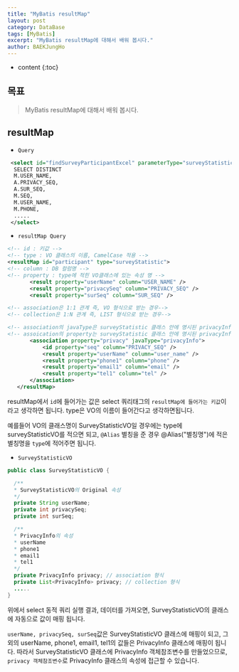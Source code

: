 ```yaml
---
title: "MyBatis resultMap"
layout: post
category: DataBase
tags: [MyBatis]
excerpt: "MyBatis resultMap에 대해서 배워 봅시다."
author: BAEKJungHo
---
```


* content
{:toc}

## 목표

  > MyBatis resultMap에 대해서 배워 봅시다.

## resultMap

  - `Query`

```xml
 <select id="findSurveyParticipantExcel" parameterType="surveyStatistic" resultMap="participant">
  SELECT DISTINCT
  M.USER_NAME,
  A.PRIVACY_SEQ,
  A.SUR_SEQ,
  M.SEQ,
  M.USER_NAME,
  M.PHONE,
  .....
 </select>
 ```

 - `resultMap Query`

 ```xml
 <!-- id : 키값 -->
 <!-- type : VO 클래스의 이름, CamelCase 적용 -->
 <resultMap id="participant" type="surveyStatistic">
 <!-- column : DB 컬럼명 -->
 <!-- property : type에 적힌 VO클래스에 있는 속성 명 -->
        <result property="userName" column="USER_NAME" />
        <result property="privacySeq" column="PRIVACY_SEQ" />
        <result property="surSeq" column="SUR_SEQ" />

 <!-- association은 1:1 관계 즉, VO 형식으로 받는 경우-->
 <!-- collection은 1:N 관계 즉, LIST 형식으로 받는 경우-->

 <!-- association의 javaType은 surveyStatistic 클래스 안에 명시된 privacyInfo 클래스명 -->
 <!-- assoication의 property는 surveyStatistic 클래스 안에 명시된 privacyInfo 객체 참조 변수명 -->
        <association property="privacy" javaType="privacyInfo">
            <id property="seq" column="PRIVACY_SEQ" />
            <result property="userName" column="user_name" />
            <result property="phone1" column="phone" />
            <result property="email1" column="email" />
            <result property="tel1" column="tel" />
        </association>
    </resultMap>
 ```

  resultMap에서 `id`에 들어가는 값은 select 쿼리태그의 `resultMap에 들어가는 키값`이라고 생각하면 됩니다. type은 VO의 이름이 들어간다고 생각하면됩니다.

  예를들어 VO의 클래스명이 SurveyStatisticVO일 경우에는 type에 surveyStatisticVO를 적으면 되고, `@Alias` 별칭을 준 경우 @Alias("별칭명")에 적은 별칭명을 `type`에 적어주면 됩니다.

  - `SurveyStatisticVO`

  ```java
  public class SurveyStatisticVO {

    /**
    * SurveyStatisticVO의 Original 속성
    */
    private String userName;
    private int privacySeq;
    private int surSeq;

    /**
    * PrivacyInfo의 속성
    * userName
    * phone1
    * email1
    * tel1
    */
    private PrivacyInfo privacy; // association 형식
    private List<PrivacyInfo> privacy; // collection 형식
    .....
  }
  ```

  위에서 select 동적 쿼리 실행 결과, 데이터를 가져오면, SurveyStatisticVO의 클래스에 자동으로 값이 매핑 됩니다.

  `userName, privacySeq, surSeq`값은 SurveyStatisticVO 클래스에 매핑이 되고, 그 외의 userName, phone1, email1, tel1의 값들은
  PrivacyInfo 클래스에 매핑이 됩니다. 따라서 SurveyStatisticVO 클래스에 PrivacyInfo 객체참조변수를 만들었으므로, `privacy 객체참조변수`로 PrivacyInfo 클래스의
  속성에 접근할 수 있습니다.
